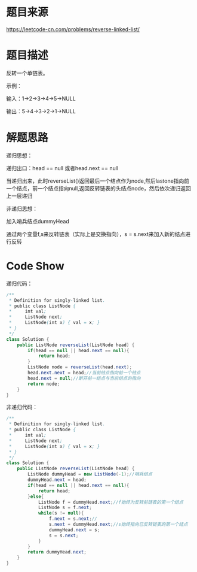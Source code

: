 # 题目来源

https://leetcode-cn.com/problems/reverse-linked-list/

# 题目描述

反转一个单链表。

示例：

输入：1->2->3->4->5->NULL

输出：5->4->3->2->1->NULL

# 解题思路

递归思想：

递归出口：head == null 或者head.next == null

当递归出来，此时reverseList()返回最后一个结点作为node,然后lastone指向前一个结点，前一个结点指向null,返回反转链表的头结点node，然后依次递归返回上一层递归

非递归思想：

加入哨兵结点dummyHead

通过两个变量f,s来反转链表（实际上是交换指向），s = s.next来加入新的结点进行反转

# Code Show

递归代码：

```java
/**
 * Definition for singly-linked list.
 * public class ListNode {
 *     int val;
 *     ListNode next;
 *     ListNode(int x) { val = x; }
 * }
 */
class Solution {
    public ListNode reverseList(ListNode head) {
        if(head == null || head.next == null){
            return head;
        }
        ListNode node = reverseList(head.next);
        head.next.next = head;//当前结点指向前一个结点
        head.next = null;//断开前一结点与当前结点的指向
        return node;
    }
}
```

非递归代码：

```java
/**
 * Definition for singly-linked list.
 * public class ListNode {
 *     int val;
 *     ListNode next;
 *     ListNode(int x) { val = x; }
 * }
 */
class Solution {
    public ListNode reverseList(ListNode head) {
        ListNode dummyHead = new ListNode(-1);//哨兵结点
        dummyHead.next = head;
        if(head == null || head.next == null){
            return head;
        }else{
            ListNode f = dummyHead.next;//f始终为反转前链表的第一个结点
            ListNode s = f.next;
            while(s != null){
                f.next = s.next;//
                s.next = dummyHead.next;//s始终指向已反转链表的第一个结点
                dummyHead.next = s;
                s = s.next;
            }
        }
        return dummyHead.next;
    }
}
```

